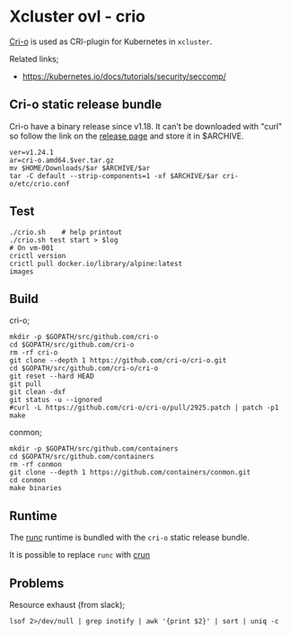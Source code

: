 # Xcluster ovl - crio

[Cri-o](https://github.com/cri-o/cri-o) is used as CRI-plugin for
Kubernetes in `xcluster`.

Related links;

* https://kubernetes.io/docs/tutorials/security/seccomp/

## Cri-o static release bundle

Cri-o have a binary release since v1.18. It can't be downloaded with
"curl" so follow the link on the [release page](
https://github.com/cri-o/cri-o/releases) and store it in $ARCHIVE.

```
ver=v1.24.1
ar=cri-o.amd64.$ver.tar.gz
mv $HOME/Downloads/$ar $ARCHIVE/$ar
tar -C default --strip-components=1 -xf $ARCHIVE/$ar cri-o/etc/crio.conf
```

## Test

```
./crio.sh    # help printout
./crio.sh test start > $log
# On vm-001
crictl version
crictl pull docker.io/library/alpine:latest
images
```



## Build

cri-o;
```
mkdir -p $GOPATH/src/github.com/cri-o
cd $GOPATH/src/github.com/cri-o
rm -rf cri-o
git clone --depth 1 https://github.com/cri-o/cri-o.git
cd $GOPATH/src/github.com/cri-o/cri-o
git reset --hard HEAD
git pull
git clean -dxf
git status -u --ignored
#curl -L https://github.com/cri-o/cri-o/pull/2925.patch | patch -p1
make
```

conmon;
```
mkdir -p $GOPATH/src/github.com/containers
cd $GOPATH/src/github.com/containers
rm -rf conmon
git clone --depth 1 https://github.com/containers/conmon.git
cd conmon
make binaries
```

## Runtime

The [runc](https://github.com/opencontainers/runc) runtime is bundled
with the `cri-o` static release bundle.

It is possible to replace `runc` with
[crun](https://github.com/containers/crun)


## Problems

Resource exhaust (from slack);
```
lsof 2>/dev/null | grep inotify | awk '{print $2}' | sort | uniq -c
```
